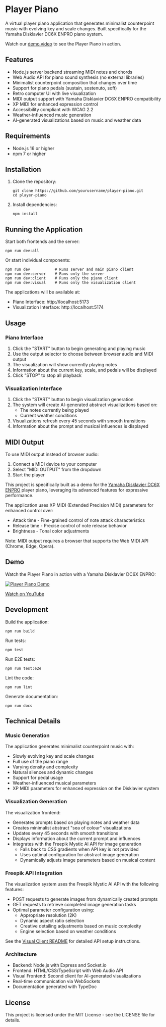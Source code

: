# Player Piano

A virtual player piano application that generates minimalist counterpoint music with evolving key and scale changes. Built specifically for the Yamaha Disklavier DC6X ENPRO piano system.

Watch our [demo video](https://youtu.be/cjs80pxvVFM) to see the Player Piano in action.

## Features

- Node.js server backend streaming MIDI notes and chords
- Web Audio API for piano sound synthesis (no external libraries)
- Minimalist counterpoint composition that changes over time
- Support for piano pedals (sustain, sostenuto, soft)
- Retro computer UI with live visualization
- MIDI output support with Yamaha Disklavier DC6X ENPRO compatibility
- XP MIDI for enhanced expression control
- Accessibility compliant with WCAG 2.2
- Weather-influenced music generation
- AI-generated visualizations based on music and weather data

## Requirements

- Node.js 16 or higher
- npm 7 or higher

## Installation

1. Clone the repository:
   ```
   git clone https://github.com/yourusername/player-piano.git
   cd player-piano
   ```

2. Install dependencies:
   ```
   npm install
   ```

## Running the Application

Start both frontends and the server:
```
npm run dev:all
```

Or start individual components:
```
npm run dev           # Runs server and main piano client
npm run dev:server    # Runs only the server
npm run dev:client    # Runs only the piano client
npm run dev:visual    # Runs only the visualization client
```

The applications will be available at:
- Piano Interface: http://localhost:5173
- Visualization Interface: http://localhost:5174

## Usage

### Piano Interface
1. Click the "START" button to begin generating and playing music
2. Use the output selector to choose between browser audio and MIDI output
3. The visualization will show currently playing notes
4. Information about the current key, scale, and pedals will be displayed
5. Click "STOP" to stop all playback

### Visualization Interface
1. Click the "START" button to begin visualization generation
2. The system will create AI-generated abstract visualizations based on:
   - The notes currently being played
   - Current weather conditions
3. Visualizations refresh every 45 seconds with smooth transitions
4. Information about the prompt and musical influences is displayed

## MIDI Output

To use MIDI output instead of browser audio:
1. Connect a MIDI device to your computer
2. Select "MIDI OUTPUT" from the dropdown
3. Start the player

This project is specifically built as a demo for the [Yamaha Disklavier DC6X ENPRO](https://usa.yamaha.com/products/musical_instruments/pianos/disklavier/enspire_pro/index.html) player piano, leveraging its advanced features for expressive performance.

The application uses XP MIDI (Extended Precision MIDI) parameters for enhanced control over:
- Attack time - Fine-grained control of note attack characteristics
- Release time - Precise control of note release behavior
- Brightness - Tonal color adjustments

Note: MIDI output requires a browser that supports the Web MIDI API (Chrome, Edge, Opera).

## Demo

Watch the Player Piano in action with a Yamaha Disklavier DC6X ENPRO:

[![Player Piano Demo](https://img.youtube.com/vi/cjs80pxvVFM/0.jpg)](https://youtu.be/cjs80pxvVFM)

[Watch on YouTube](https://youtu.be/cjs80pxvVFM)

## Development

Build the application:
```
npm run build
```

Run tests:
```
npm test
```

Run E2E tests:
```
npm run test:e2e
```

Lint the code:
```
npm run lint
```

Generate documentation:
```
npm run docs
```

## Technical Details

### Music Generation

The application generates minimalist counterpoint music with:
- Slowly evolving key and scale changes
- Full use of the piano range
- Varying density and complexity
- Natural silences and dynamic changes
- Support for pedal usage
- Weather-influenced musical parameters
- XP MIDI parameters for enhanced expression on the Disklavier system

### Visualization Generation

The visualization frontend:
- Generates prompts based on playing notes and weather data
- Creates minimalist abstract "sea of colour" visualizations
- Updates every 45 seconds with smooth transitions
- Displays information about the current prompt and influences
- Integrates with the Freepik Mystic AI API for image generation
  - Falls back to CSS gradients when API key is not provided
  - Uses optimal configuration for abstract image generation
  - Dynamically adjusts image parameters based on musical content

### Freepik API Integration

The visualization system uses the Freepik Mystic AI API with the following features:
- POST requests to generate images from dynamically created prompts
- GET requests to retrieve completed image generation tasks
- Optimal parameter configuration using:
  - Appropriate resolution (2K)
  - Dynamic aspect ratio selection
  - Creative detailing adjustments based on music complexity
  - Engine selection based on weather conditions

See the [Visual Client README](src/visual-client/README.md) for detailed API setup instructions.

### Architecture

- Backend: Node.js with Express and Socket.io
- Frontend: HTML/CSS/TypeScript with Web Audio API
- Visual Frontend: Second client for AI-generated visualizations
- Real-time communication via WebSockets
- Documentation generated with TypeDoc

## License

This project is licensed under the MIT License - see the LICENSE file for details.
